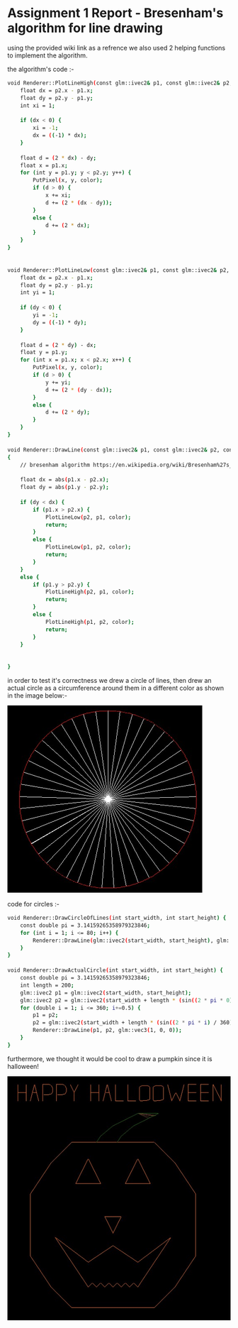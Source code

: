 # Assignment 1 Report - Bresenham's algorithm for line drawing

using the provided wiki link as a refrence we also used 2 helping functions to implement the algorithm.

the algorithm's code :-

```  sh
void Renderer::PlotLineHigh(const glm::ivec2& p1, const glm::ivec2& p2, const glm::vec3& color) {
	float dx = p2.x - p1.x;
	float dy = p2.y - p1.y;
	int xi = 1;

	if (dx < 0) {
		xi = -1;
		dx = ((-1) * dx);
	}

	float d = (2 * dx) - dy;
	float x = p1.x;
	for (int y = p1.y; y < p2.y; y++) {
		PutPixel(x, y, color);
		if (d > 0) {
			x += xi;
			d += (2 * (dx - dy));
		}
		else {
			d += (2 * dx);
		}
	}
}


void Renderer::PlotLineLow(const glm::ivec2& p1, const glm::ivec2& p2, const glm::vec3& color) {
	float dx = p2.x - p1.x;
	float dy = p2.y - p1.y;
	int yi = 1;

	if (dy < 0) {
		yi = -1;
		dy = ((-1) * dy);
	}

	float d = (2 * dy) - dx;
	float y = p1.y;
	for (int x = p1.x; x < p2.x; x++) {
		PutPixel(x, y, color);
		if (d > 0) {
			y += yi;
			d += (2 * (dy - dx));
		}
		else {
			d += (2 * dy);
		}
	}
}

void Renderer::DrawLine(const glm::ivec2& p1, const glm::ivec2& p2, const glm::vec3& color)
{
	// bresenham algorithm https://en.wikipedia.org/wiki/Bresenham%27s_line_algorithm

	float dx = abs(p1.x - p2.x);
	float dy = abs(p1.y - p2.y);

	if (dy < dx) {
		if (p1.x > p2.x) {
			PlotLineLow(p2, p1, color);
			return;
		}
		else {
			PlotLineLow(p1, p2, color);
			return;
		}
	}
	else {
		if (p1.y > p2.y) {
			PlotLineHigh(p2, p1, color);
			return;
		}
		else {
			PlotLineHigh(p1, p2, color);
			return;
		}
	}


}
```

in order to test it's correctness we drew a circle of lines, then drew an actual circle as a circumference around them in a different color as shown in the image below:-

![circle of lines in an actual circle](../assignment1/pics/circle%20of%20lines%20in%20an%20actual%20circle.jpg)

code for circles :-

``` sh
void Renderer::DrawCircleOfLines(int start_width, int start_height) {
	const double pi = 3.14159265358979323846;
	for (int i = 1; i <= 80; i++) {
		Renderer::DrawLine(glm::ivec2(start_width, start_height), glm::ivec2(start_width + 200*(sin((2*pi*i)/45)), start_height + 200 * (cos((2 * pi * i) / 45))), glm::vec3(1, 1, 1));
	}
}

void Renderer::DrawActualCircle(int start_width, int start_height) {
	const double pi = 3.14159265358979323846;
	int length = 200;
	glm::ivec2 p1 = glm::ivec2(start_width, start_height);
	glm::ivec2 p2 = glm::ivec2(start_width + length * (sin((2 * pi * 0) / 360)), start_height + length * (cos((2 * pi * 0) / 360)));
	for (double i = 1; i <= 360; i+=0.5) {
		p1 = p2;
		p2 = glm::ivec2(start_width + length * (sin((2 * pi * i) / 360)), start_height + length * (cos((2 * pi * i) / 360)));
		Renderer::DrawLine(p1, p2, glm::vec3(1, 0, 0));
	}
}
```

furthermore, we thought it would be cool to draw a pumpkin since it is halloween!

![halloween_pumpkin](part1Pics/halloween_pumpkin.jpg)

